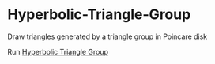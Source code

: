 # Hyperbolic-Triangle-Group

Draw triangles generated by a triangle group in Poincare disk

Run <a href="https://ggorr.github.io/hyperbolic-triangle-group/" target="_blank">Hyperbolic Triangle Group</a>
